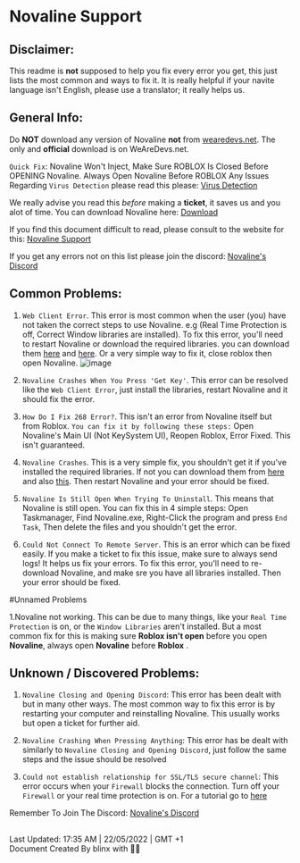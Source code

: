 # Novaline Support

## Disclaimer:
This readme is **not** supposed to help you fix every error you get, this just lists the most common and ways to fix it.
It is really helpful if your navite language isn't English, please use a translator; it really helps us.

## General Info:
Do **NOT** download any version of Novaline **not** from [wearedevs.net](https://wearedevs.net). The only and **official** download is on WeAreDevs.net.

`Quick Fix`: Novaline Won't Inject, Make Sure ROBLOX Is Closed Before OPENING Novaline. Always Open Novaline Before ROBLOX
Any Issues Regarding `Virus Detection` please read this please: [Virus Detection](https://wearedevs.net/forum/t/572)


We really advise you read this *before* making a **ticket**, it saves us and you alot of time.
You can download Novaline here: [Download](https://wearedevs.net/d/Novaline)

If you find this document difficult to read, please consult to the website for this: [Novaline Support](https://blinx-co.github.io/Novaline-ReadMe-Page/)

If you get any errors not on this list please join the discord: [Novaline's Discord](https://discord.com/invite/semnXTdss2)

## Common Problems:
1. `Web Client Error`. This error is most common when the user (you) have not taken the correct steps to use Novaline. e.g (Real Time Protection is off, Correct Window libraries are installed). To fix this error, you'll need to restart Novaline or download the required libraries. you can download them [here](https://aka.ms/vs/17/release/vc_redist.x64.exe) and [here](https://dotnet.microsoft.com/en-us/download/dotnet-framework). Or a very simple way to fix it, close roblox then open Novaline. ![image](https://user-images.githubusercontent.com/103583498/170551597-a0db8f17-fd54-4a80-b36a-4d37fd062ec6.png)




2. `Novaline Crashes When You Press 'Get Key'`. This error can be resolved like the `Web Client Error`, just install the libraries, restart Novaline and it should fix the error.



3. `How Do I Fix 268 Error?`. This isn't an error from Novaline itself but from Roblox. ``You can fix it by following these steps:`` Open Novaline's Main UI (Not KeySystem UI), Reopen Roblox, Error Fixed. This isn't guaranteed.    


 
4. `Novaline Crashes`. This is a very simple fix, you shouldn't get it if you've installed the required libraries. If not you can download them from [here](https://aka.ms/vs/17/release/vc_redist.x64.exe) and also [this](https://dotnet.microsoft.com/en-us/download/dotnet-framework). Then restart Novaline and your error should be fixed.



6. `Novaline Is Still Open When Trying To Uninstall`. This means that Novaline is still open. You can fix this in 4 simple steps: Open Taskmanager, Find Novaline.exe, Right-Click the program and press `End Task`, Then delete the files and you shouldn't get the error.



5. `Could Not Connect To Remote Server`. This is an error which can be fixed easily. If you make a ticket to fix this issue, make sure to always send logs! It helps us fix your errors. To fix this error, you'll need to re-download Novaline, and make sre you have all libraries installed. Then your error should be fixed.



#Unnamed Problems

1.Novaline not working. This can be due to many things, like your `Real Time Protection` is on, or the `Window Libraries` aren't installed. But a most common fix for this is making sure **Roblox isn't open** before you open **Novaline**, always open **Novaline** before **Roblox** .



## Unknown / Discovered Problems:
1. `Novaline Closing and Opening Discord`: This error has been dealt with but in many other ways. The most common way to fix this error is by restarting your computer and reinstalling Novaline. This usually works but open a ticket for further aid.



2. `Novaline Crashing When Pressing Anything`: This error has be dealt with similarly to `Novaline Closing and Opening Discord`, just follow the same steps and the issue should be resolved



3. `Could not establish relationship for SSL/TLS secure channel`: This error occurs when your `Firewall` blocks the connection. Turn off your `Firewall` or your real time protection is on. For a tutorial go to [here](https://www.linksys.com/us/support-article?articleNum=143654)

Remember To Join The Discord: [Novaline's Discord](https://discord.com/invite/semnXTdss2)



##

Last Updated: 17:35 AM | 22/05/2022 | GMT +1                                                                                                        
Document Created By blinx with 🖤😽
